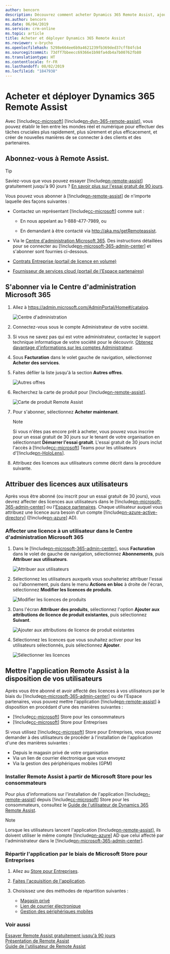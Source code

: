 ```yaml
---
author: bencorn
description: Découvrez comment acheter Dynamics 365 Remote Assist, ajouter des utilisateurs à l'abonnement et déployer l'application pour des utilisateurs de plusieurs manières
ms.author: bencorn
ms.date: 06/04/2019
ms.service: crm-online
ms.topic: article
title: Acheter et déployer Dynamics 365 Remote Assist
ms.reviewer: v-brycho
ms.openlocfilehash: 5298e664ee6b9a4621239fb369ded37cff84fcb4
ms.sourcegitcommit: 73dff7bbeecc69366e1b98fa4db4a7b00762fb80
ms.translationtype: HT
ms.contentlocale: fr-FR
ms.lasthandoff: 08/02/2019
ms.locfileid: "1847938"
---
```

# <a name="buy-and-deploy-dynamics-365-remote-assist"></a>Acheter et déployer Dynamics 365 Remote Assist

Avec [!include[cc-microsoft](../includes/cc-microsoft.md)] [!include[pn-dyn-365-remote-assist](../includes/pn-dyn-365-remote-assist.md)], vous pouvez établir le lien entre les mondes réel et numérique pour effectuer des tâches cruciales plus rapidement, plus sûrement et plus efficacement, et créer de nouvelles manières de se connecter à des clients et des partenaires.

## <a name="subscribe-to-remote-assist"></a>Abonnez-vous à Remote Assist.

> [!TIP]
> Saviez-vous que vous pouvez essayer [!include[pn-remote-assist](../includes/pn-remote-assist.md)] gratuitement jusqu'à 90 jours ? [En savoir plus sur l'essai gratuit de 90 jours](try-remote-assist-free.md).

Vous pouvez vous abonner à [!include[pn-remote-assist](../includes/pn-remote-assist.md)] de n'importe laquelle des façons suivantes :

-   Contactez un représentant [!include[cc-microsoft](../includes/cc-microsoft.md)] comme suit : 
    - En nous appelant au 1-888-477-7989, ou
    
    - En demandant à être contacté via http://aka.ms/getRemoteassist.
    
-   Via le [Centre d'administration Microsoft 365](https://admin.microsoft.com/AdminPortal/Home#/catalog). Des instructions détaillées pour se connecter au [!include[pn-microsoft-365-admin-center](../includes/pn-microsoft-365-admin-center.md)] et s'abonner sont fournies ci-dessous.

-   [Contrats Entreprise (portail de licence en volume)](https://www.microsoft.com/licensing/servicecenter/default.aspx)

-   [Fournisseur de services cloud (portail de l'Espace partenaires)](https://partner.microsoft.com/en-us/cloud-solution-provider/csp-partner)

## <a name="subscribe-through-the-microsoft-365-admin-center"></a>S'abonner via le Centre d'administration Microsoft 365

1. Allez à https://admin.microsoft.com/AdminPortal/Home#/catalog.

   ![Centre d'administration](../media/AdminCenter.png "Centre d'administration")
   
2. Connectez-vous sous le compte Administrateur de votre société.

3. Si vous ne savez pas qui est votre administrateur, contactez le support technique informatique de votre société pour le découvrir. [Obtenez davantage d'informations sur les comptes Administrateur](https://support.office.com/en-us/article/office-365-admin-overview-c7228a3e-061f-4575-b1ef-adf1d1669870?ui=en-US&rs=en-US&ad=US).

4. Sous **Facturation** dans le volet gauche de navigation, sélectionnez **Acheter des services**.
   
5. Faites défiler la liste jusqu'à la section **Autres offres**.

   ![Autres offres](../media/OtherPlans.PNG "Sélectionnez Autres offres")
   
6. Recherchez la carte de produit pour [!include[pn-remote-assist](../includes/pn-remote-assist.md)].

   ![Carte de produit Remote Assist](media/remote-assist-card.PNG "Carte de produit Remote Assist")
           
7. Pour s'abonner, sélectionnez **Acheter maintenant**.

   > [!NOTE]
   > Si vous n'êtes pas encore prêt à acheter, vous pouvez vous inscrire pour un essai gratuit de 30 jours sur le tenant de votre organisation en sélectionnant **Démarrer l'essai gratuit**. L'essai gratuit de 30 jours inclut l'accès à [!include[cc-microsoft](../includes/cc-microsoft.md)] Teams pour les utilisateurs d'[!include[pn-HoloLens](../includes/pn-HoloLens.md)]. 
   
8. Attribuez des licences aux utilisateurs comme décrit dans la procédure suivante.

## <a name="assign-licenses-to-users"></a>Attribuer des licences aux utilisateurs

Après vous être abonné (ou inscrit pour un essai gratuit de 30 jours), vous devrez affecter des licences aux utilisateurs dans le [!include[pn-microsoft-365-admin-center](../includes/pn-microsoft-365-admin-center.md)] ou l'[Espace partenaires](https://partner.microsoft.com/en-us/cloud-solution-provider/csp-partner). Chaque utilisateur auquel vous attribuez une licence aura besoin d'un compte [!include[pn-azure-active-directory](../includes/pn-azure-active-directory.md)] ([!include[pn-azure](../includes/pn-azure.md)] AD).

### <a name="assign-a-license-to-a-user-in-the-microsoft-365-admin-center"></a>Affecter une licence à un utilisateur dans le Centre d'administration Microsoft 365

1. Dans le [!include[pn-microsoft-365-admin-center](../includes/pn-microsoft-365-admin-center.md)], sous **Facturation** dans le volet de gauche de navigation, sélectionnez **Abonnements**, puis **Attribuer aux utilisateurs**.

   ![Attribuer aux utilisateurs](media/assign-users.PNG "Attribuer aux utilisateurs")
   
2. Sélectionnez les utilisateurs auxquels vous souhaiteriez attribuer l'essai ou l'abonnement, puis dans le menu **Actions en bloc** à droite de l'écran, sélectionnez **Modifier les licences de produits**. 

   ![Modifier les licences de produits](../media/EditLicenses.PNG "Modifier les licences de produits")
   
3. Dans l'écran **Attribuer des produits**, sélectionnez l'option **Ajouter aux attributions de licence de produit existantes**, puis sélectionnez **Suivant**.

   ![Ajouter aux attributions de licence de produit existantes](../media/AddProductLicenses.png "Ajouter aux attributions de licence de produit existantes")
   
4. Sélectionnez les licences que vous souhaitez activer pour les utilisateurs sélectionnés, puis sélectionnez **Ajouter**.

   ![Sélectionner les licences](media/licenses.PNG "Sélectionner les licences")

## <a name="make-the-remote-assist-app-available-to-your-users"></a>Mettre l'application Remote Assist à la disposition de vos utilisateurs

Après vous être abonné et avoir affecté des licences à vos utilisateurs par le biais du [!include[pn-microsoft-365-admin-center](../includes/pn-microsoft-365-admin-center.md)] ou de l'Espace partenaires, vous pouvez mettre l'application [!include[pn-remote-assist](../includes/pn-remote-assist.md)] à disposition en procédant d'une des manières suivantes :

-   [!include[cc-microsoft](../includes/cc-microsoft.md)] Store pour les consommateurs
-   [!include[cc-microsoft](../includes/cc-microsoft.md)] Store pour Entreprises

Si vous utilisez [!include[cc-microsoft](../includes/cc-microsoft.md)] Store pour Entreprises, vous pouvez demander à des utilisateurs de procéder à l'installation de l'application d'une des manières suivantes :

-   Depuis le magasin privé de votre organisation
-   Via un lien de courrier électronique que vous envoyez
-   Via la gestion des périphériques mobiles (GPM)

### <a name="install-remote-assist-from-the-microsoft-store-for-consumers"></a>Installer Remote Assist à partir de Microsoft Store pour les consommateurs

Pour plus d'informations sur l'installation de l'application [!include[pn-remote-assist](../includes/pn-remote-assist.md)] depuis [!include[cc-microsoft](../includes/cc-microsoft.md)] Store pour les consommateurs, consultez le [Guide de l'utilisateur de Dynamics 365 Remote Assist](../remote-assist/user-guide.md). 

> [!NOTE]
> Lorsque les utilisateurs lancent l'application [!include[pn-remote-assist](../includes/pn-remote-assist.md)], ils doivent utiliser le même compte [!include[pn-azure](../includes/pn-azure.md)] AD que celui affecté par l'administrateur dans le [!include[pn-microsoft-365-admin-center](../includes/pn-microsoft-365-admin-center.md)].


### <a name="distribute-the-app-through-the-microsoft-store-for-business"></a>Répartir l'application par le biais de Microsoft Store pour Entreprises

1.  Allez au [Store pour Entreprises](https://businessstore.microsoft.com/en-us/store).

2.  [Faites l'acquisition de l'application](https://docs.microsoft.com/en-us/microsoft-store/acquire-apps-microsoft-store-for-business).

3.  Choisissez une des méthodes de répartition suivantes :

    -   [Magasin privé](https://docs.microsoft.com/en-us/microsoft-store/distribute-apps-from-your-private-store)
    -   [Lien de courrier électronique](https://docs.microsoft.com/en-us/microsoft-store/assign-apps-to-employees)
    -   [Gestion des périphériques mobiles](https://docs.microsoft.com/en-us/microsoft-store/configure-mdm-provider-microsoft-store-for-business)

### <a name="see-also"></a>Voir aussi
[Essayer Remote Assist gratuitement jusqu'à 90 jours](try-remote-assist-free.md)<br/>
[Présentation de Remote Assist](../remote-assist/index.md)<br/>
[Guide de l'utilisateur de Remote Assist](../remote-assist/user-guide.md)<br/>

